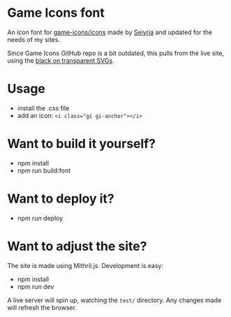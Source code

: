 # Game Icons font
An icon font for [game-icons/icons](https://github.com/game-icons/icons) made by [Seiyria](https://github.com/seiyria/gameicons-font) and updated for the needs of my sites.

Since Game Icons GitHub repo is a bit outdated, this pulls from the live site, using the [black on transparent SVGs](http://game-icons.net/archives/svg/zip/000000/transparent/game-icons.net.svg.zip).

# Usage

* install the .css file
* add an icon: `<i class="gi gi-anchor"></i>`

# Want to build it yourself?

* npm install
* npm run build:font

# Want to deploy it?

* npm run deploy

# Want to adjust the site?

The site is made using Mithril.js. Development is easy:

* npm install
* npm run dev

A live server will spin up, watching the `test/` directory. Any changes made will refresh the browser.
